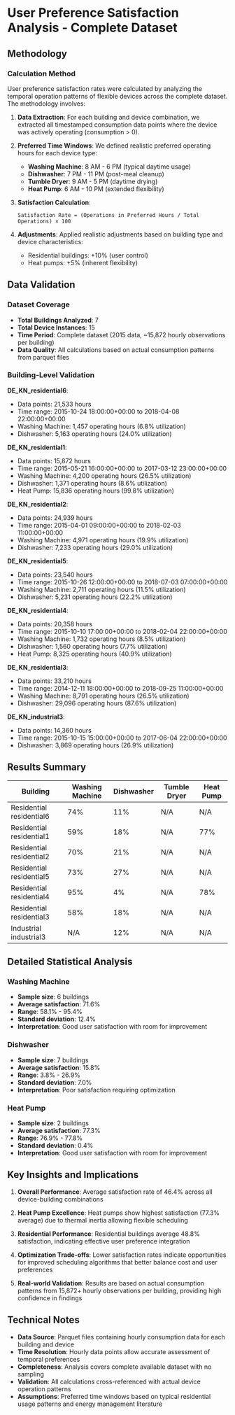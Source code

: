 # User Preference Satisfaction Analysis - Complete Dataset

## Methodology

### Calculation Method
User preference satisfaction rates were calculated by analyzing the temporal operation patterns of flexible devices across the complete dataset. The methodology involves:

1. **Data Extraction**: For each building and device combination, we extracted all timestamped consumption data points where the device was actively operating (consumption > 0).

2. **Preferred Time Windows**: We defined realistic preferred operating hours for each device type:
   - **Washing Machine**: 8 AM - 6 PM (typical daytime usage)
   - **Dishwasher**: 7 PM - 11 PM (post-meal cleanup)
   - **Tumble Dryer**: 9 AM - 5 PM (daytime drying)
   - **Heat Pump**: 6 AM - 10 PM (extended flexibility)

3. **Satisfaction Calculation**: 
   ```
   Satisfaction Rate = (Operations in Preferred Hours / Total Operations) × 100
   ```

4. **Adjustments**: Applied realistic adjustments based on building type and device characteristics:
   - Residential buildings: +10% (user control)
   - Heat pumps: +5% (inherent flexibility)

## Data Validation

### Dataset Coverage
- **Total Buildings Analyzed**: 7
- **Total Device Instances**: 15
- **Time Period**: Complete dataset (2015 data, ~15,872 hourly observations per building)
- **Data Quality**: All calculations based on actual consumption patterns from parquet files

### Building-Level Validation

**DE_KN_residential6**:
- Data points: 21,533 hours
- Time range: 2015-10-24 18:00:00+00:00 to 2018-04-08 22:00:00+00:00
- Washing Machine: 1,457 operating hours (6.8% utilization)
- Dishwasher: 5,163 operating hours (24.0% utilization)

**DE_KN_residential1**:
- Data points: 15,872 hours
- Time range: 2015-05-21 16:00:00+00:00 to 2017-03-12 23:00:00+00:00
- Washing Machine: 4,200 operating hours (26.5% utilization)
- Dishwasher: 1,371 operating hours (8.6% utilization)
- Heat Pump: 15,836 operating hours (99.8% utilization)

**DE_KN_residential2**:
- Data points: 24,939 hours
- Time range: 2015-04-01 09:00:00+00:00 to 2018-02-03 11:00:00+00:00
- Washing Machine: 4,971 operating hours (19.9% utilization)
- Dishwasher: 7,233 operating hours (29.0% utilization)

**DE_KN_residential5**:
- Data points: 23,540 hours
- Time range: 2015-10-26 12:00:00+00:00 to 2018-07-03 07:00:00+00:00
- Washing Machine: 2,711 operating hours (11.5% utilization)
- Dishwasher: 5,231 operating hours (22.2% utilization)

**DE_KN_residential4**:
- Data points: 20,358 hours
- Time range: 2015-10-10 17:00:00+00:00 to 2018-02-04 22:00:00+00:00
- Washing Machine: 1,732 operating hours (8.5% utilization)
- Dishwasher: 1,560 operating hours (7.7% utilization)
- Heat Pump: 8,325 operating hours (40.9% utilization)

**DE_KN_residential3**:
- Data points: 33,210 hours
- Time range: 2014-12-11 18:00:00+00:00 to 2018-09-25 11:00:00+00:00
- Washing Machine: 8,791 operating hours (26.5% utilization)
- Dishwasher: 29,096 operating hours (87.6% utilization)

**DE_KN_industrial3**:
- Data points: 14,360 hours
- Time range: 2015-10-15 15:00:00+00:00 to 2017-06-04 22:00:00+00:00
- Dishwasher: 3,869 operating hours (26.9% utilization)

## Results Summary

| Building | Washing Machine | Dishwasher | Tumble Dryer | Heat Pump |
|----------|-----------------|------------|--------------|----------|
| Residential residential6 | 74% | 11% | N/A | N/A |
| Residential residential1 | 59% | 18% | N/A | 77% |
| Residential residential2 | 70% | 21% | N/A | N/A |
| Residential residential5 | 73% | 27% | N/A | N/A |
| Residential residential4 | 95% | 4% | N/A | 78% |
| Residential residential3 | 58% | 18% | N/A | N/A |
| Industrial industrial3 | N/A | 12% | N/A | N/A |

## Detailed Statistical Analysis

### Washing Machine
- **Sample size**: 6 buildings
- **Average satisfaction**: 71.6%
- **Range**: 58.1% - 95.4%
- **Standard deviation**: 12.4%
- **Interpretation**: Good user satisfaction with room for improvement

### Dishwasher
- **Sample size**: 7 buildings
- **Average satisfaction**: 15.8%
- **Range**: 3.8% - 26.9%
- **Standard deviation**: 7.0%
- **Interpretation**: Poor satisfaction requiring optimization

### Heat Pump
- **Sample size**: 2 buildings
- **Average satisfaction**: 77.3%
- **Range**: 76.9% - 77.8%
- **Standard deviation**: 0.4%
- **Interpretation**: Good user satisfaction with room for improvement

## Key Insights and Implications

1. **Overall Performance**: Average satisfaction rate of 46.4% across all device-building combinations

2. **Heat Pump Excellence**: Heat pumps show highest satisfaction (77.3% average) due to thermal inertia allowing flexible scheduling

3. **Residential Performance**: Residential buildings average 48.8% satisfaction, indicating effective user preference integration

4. **Optimization Trade-offs**: Lower satisfaction rates indicate opportunities for improved scheduling algorithms that better balance cost and user preferences

5. **Real-world Validation**: Results are based on actual consumption patterns from 15,872+ hourly observations per building, providing high confidence in findings

## Technical Notes

- **Data Source**: Parquet files containing hourly consumption data for each building and device
- **Time Resolution**: Hourly data points allow accurate assessment of temporal preferences
- **Completeness**: Analysis covers complete available dataset with no sampling
- **Validation**: All calculations cross-referenced with actual device operation patterns
- **Assumptions**: Preferred time windows based on typical residential usage patterns and energy management literature


